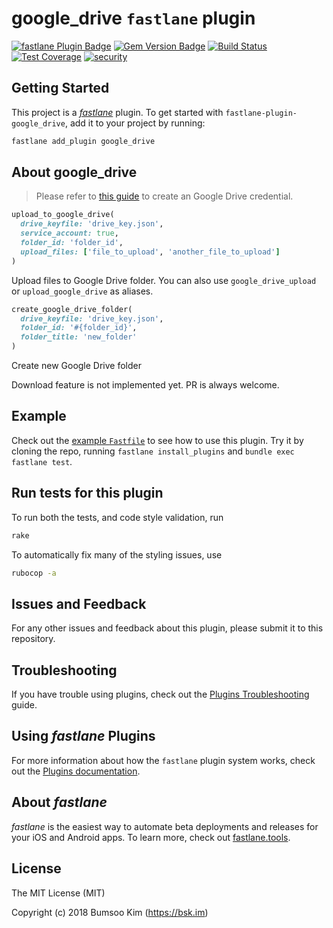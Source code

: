 # google_drive `fastlane` plugin

[![fastlane Plugin Badge](https://rawcdn.githack.com/fastlane/fastlane/master/fastlane/assets/plugin-badge.svg)](https://rubygems.org/gems/fastlane-plugin-google_drive)
[![Gem Version Badge](https://badge.fury.io/rb/fastlane-plugin-google_drive.svg)](https://badge.fury.io/rb/fastlane-plugin-google_drive)
[![Build Status](https://travis-ci.com/bskim45/fastlane-plugin-google_drive.svg?branch=master)](https://travis-ci.com/bskim45/fastlane-plugin-google_drive)
[![Test Coverage](https://api.codeclimate.com/v1/badges/681ab1f5c19ca029dff4/test_coverage)](https://codeclimate.com/github/bskim45/fastlane-plugin-google_drive/test_coverage)
[![security](https://hakiri.io/github/bskim45/fastlane-plugin-google_drive/master.svg)](https://hakiri.io/github/bskim45/fastlane-plugin-google_drive/master)

## Getting Started

This project is a [_fastlane_](https://github.com/fastlane/fastlane) plugin. To get started with `fastlane-plugin-google_drive`, add it to your project by running:

```bash
fastlane add_plugin google_drive
```

## About google_drive

> Please refer to [this guide](https://github.com/gimite/google-drive-ruby/blob/master/doc/authorization.md) to create an Google Drive credential.

```ruby
upload_to_google_drive(
  drive_keyfile: 'drive_key.json',
  service_account: true,
  folder_id: 'folder_id',
  upload_files: ['file_to_upload', 'another_file_to_upload']
)
```

Upload files to Google Drive folder.
You can also use `google_drive_upload` or `upload_google_drive` as aliases.

```ruby
create_google_drive_folder(
  drive_keyfile: 'drive_key.json',
  folder_id: '#{folder_id}',
  folder_title: 'new_folder'
)
```

Create new Google Drive folder

Download feature is not implemented yet. PR is always welcome.

## Example

Check out the [example `Fastfile`](fastlane/Fastfile) to see how to use this plugin. Try it by cloning the repo, running `fastlane install_plugins` and `bundle exec fastlane test`.

## Run tests for this plugin

To run both the tests, and code style validation, run

```bash
rake
```

To automatically fix many of the styling issues, use

```bash
rubocop -a
```

## Issues and Feedback

For any other issues and feedback about this plugin, please submit it to this repository.

## Troubleshooting

If you have trouble using plugins, check out the [Plugins Troubleshooting](https://docs.fastlane.tools/plugins/plugins-troubleshooting/) guide.

## Using _fastlane_ Plugins

For more information about how the `fastlane` plugin system works, check out the [Plugins documentation](https://docs.fastlane.tools/plugins/create-plugin/).

## About _fastlane_

_fastlane_ is the easiest way to automate beta deployments and releases for your iOS and Android apps. To learn more, check out [fastlane.tools](https://fastlane.tools).

## License

The MIT License (MIT)

Copyright (c) 2018 Bumsoo Kim (<https://bsk.im>)
